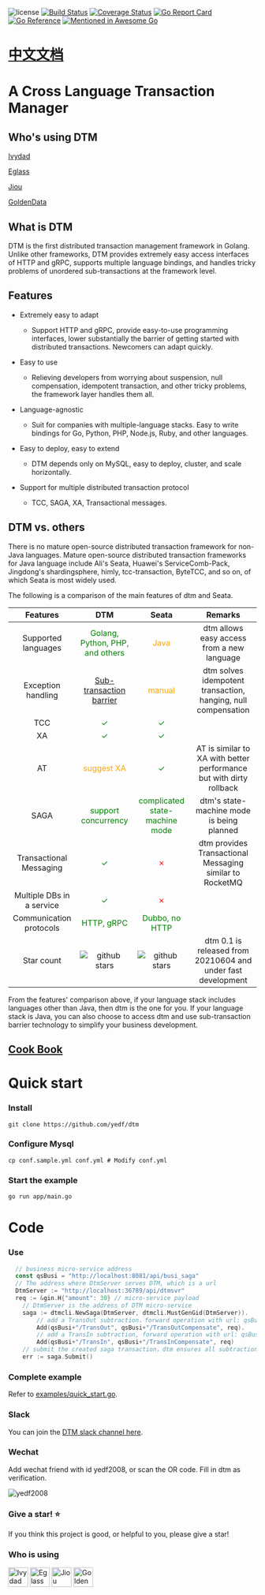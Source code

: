 ![license](https://img.shields.io/github/license/yedf/dtm)
[![Build Status](https://travis-ci.com/yedf/dtm.svg?branch=main)](https://travis-ci.com/yedf/dtm)
[![Coverage Status](https://coveralls.io/repos/github/yedf/dtm/badge.svg?branch=main)](https://coveralls.io/github/yedf/dtm?branch=main)
[![Go Report Card](https://goreportcard.com/badge/github.com/yedf/dtm)](https://goreportcard.com/report/github.com/yedf/dtm)
[![Go Reference](https://pkg.go.dev/badge/github.com/yedf/dtm.svg)](https://pkg.go.dev/github.com/yedf/dtm)
[![Mentioned in Awesome Go](https://awesome.re/mentioned-badge-flat.svg)](https://github.com/avelino/awesome-go#database)

# [中文文档](http://dtm.pub)

# A Cross Language Transaction Manager

## Who's using DTM

[Ivydad](https://ivydad.com)

[Eglass](https://epeijing.cn)

[Jiou](http://jiou.me)

[GoldenData]()

## What is DTM

DTM is the first distributed transaction management framework in Golang. Unlike other frameworks, DTM provides extremely easy access interfaces of HTTP and gRPC, supports multiple language bindings, and handles tricky problems of unordered sub-transactions at the framework level.

## Features

* Extremely easy to adapt
  - Support HTTP and gRPC, provide easy-to-use programming interfaces, lower substantially the barrier of getting started with distributed transactions. Newcomers can adapt quickly.

* Easy to use
  - Relieving developers from worrying about suspension, null compensation, idempotent transaction, and other tricky problems, the framework layer handles them all.

* Language-agnostic
  - Suit for companies with multiple-language stacks.
    Easy to write bindings for Go, Python, PHP, Node.js, Ruby, and other languages.

* Easy to deploy, easy to extend
  - DTM depends only on MySQL, easy to deploy, cluster, and scale horizontally.

* Support for multiple distributed transaction protocol
  - TCC, SAGA, XA, Transactional messages.

## DTM vs. others

There is no mature open-source distributed transaction framework for non-Java languages.
Mature open-source distributed transaction frameworks for Java language include Ali's Seata, Huawei's ServiceComb-Pack, Jingdong's shardingsphere, himly, tcc-transaction, ByteTCC, and so on, of which Seata is most widely used.

The following is a comparison of the main features of dtm and Seata.


| Features                | DTM                                                                                           | Seata                                                                                            | Remarks                                                             |
| :-----:                 | :----:                                                                                        | :----:                                                                                           | :----:                                                              |
| Supported languages     | <span style="color:green">Golang, Python, PHP,  and others</span>                               | <span style="color:orange">Java</span>                                                           | dtm allows easy access from a new language                            |
| Exception handling      | [Sub-transaction barrier](https://zhuanlan.zhihu.com/p/388444465)                             | <span style="color:orange">manual</span>                                                         | dtm solves idempotent transaction, hanging, null compensation                   |
| TCC                     | <span style="color:green">✓</span>                                                            | <span style="color:green">✓</span>                                                               |                                                                     |
| XA                      | <span style="color:green">✓</span>                                                            | <span style="color:green">✓</span>                                                               |                                                                     |
| AT                      | <span style="color:orange">suggest XA</span>                                                              | <span style="color:green">✓</span>                                                               | AT is similar to XA with better performance but with dirty rollback |
| SAGA                    | <span style="color:green">support concurrency</span>                                                 | <span style="color:green">complicated state-machine mode</span>                                   | dtm's state-machine mode is being planned                         |
| Transactional Messaging | <span style="color:green">✓</span>                                                            | <span style="color:red">✗</span>                                                                 | dtm provides Transactional Messaging similar to RocketMQ               |
| Multiple DBs in a service |<span style="color:green">✓</span>|<span style="color:red">✗</span>||
| Communication protocols | <span style="color:green">HTTP, gRPC</span>                                                   | <span style="color:green">Dubbo, no HTTP</span>                                             |                                                                     |
| Star count              | <img src="https://img.shields.io/github/stars/yedf/dtm.svg?style=social" alt="github stars"/> | <img src="https://img.shields.io/github/stars/seata/seata.svg?style=social" alt="github stars"/> | dtm 0.1 is released from 20210604 and under fast development                    |

From the features' comparison above, if your language stack includes languages other than Java, then dtm is the one for you.
If your language stack is Java, you can also choose to access dtm and use sub-transaction barrier technology to simplify your business development.

## [Cook Book](https://en.dtm.pub)

# Quick start

### Install

`git clone https://github.com/yedf/dtm`

### Configure Mysql

`cp conf.sample.yml conf.yml # Modify conf.yml`

### Start the example
`go run app/main.go`

# Code

### Use
``` go
  // business micro-service address
  const qsBusi = "http://localhost:8081/api/busi_saga"
  // The address where DtmServer serves DTM, which is a url
  DtmServer := "http://localhost:36789/api/dtmsvr"
  req := &gin.H{"amount": 30} // micro-service payload
	// DtmServer is the address of DTM micro-service
	saga := dtmcli.NewSaga(DtmServer, dtmcli.MustGenGid(DtmServer)).
		// add a TransOut subtraction，forward operation with url: qsBusi+"/TransOut", reverse compensation operation with url: qsBusi+"/TransOutCompensate"
		Add(qsBusi+"/TransOut", qsBusi+"/TransOutCompensate", req).
		// add a TransIn subtraction, forward operation with url: qsBusi+"/TransIn", reverse compensation operation with url: qsBusi+"/TransInCompensate"
		Add(qsBusi+"/TransIn", qsBusi+"/TransInCompensate", req)
	// submit the created saga transaction，dtm ensures all subtractions either complete or get revoked
	err := saga.Submit()
```
### Complete example

Refer to [examples/quick_start.go](./examples/quick_start.go).

### Slack

You can join the [DTM slack channel here](https://join.slack.com/t/dtm-w6k9662/shared_invite/zt-vkrph4k1-eFqEFnMkbmlXqfUo5GWHWw).

### Wechat

Add wechat friend with id yedf2008, or scan the OR code. Fill in dtm as verification.

![yedf2008](http://service.ivydad.com/cover/dubbingb6b5e2c0-2d2a-cd59-f7c5-c6b90aceb6f1.jpeg)

### Give a star! ⭐

If you think this project is good, or helpful to you, please give a star!

### Who is using
<div style='vertical-align: middle'>
    <img alt='Ivydad' height='40'  src='https://www.ivydad.com/_nuxt/img/header-logo.5b3eb96.png'>
    <img alt='Eglass' height='40'  src='https://img.epeijing.cn/official-website/assets/logo.png'>
    <img alt='Jiou' height='40'  src='http://www.siqitech.com.cn/img/logo.3f6c2914.png'>
    <img alt='GoldenData' height='40'  src='https://pic1.zhimg.com/80/v2-dc1d0cef5f7b72be345fc34d768e69e3_1440w.png'>
</div>
